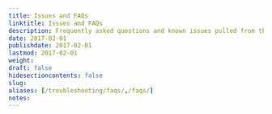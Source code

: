 ```yaml
---
title: Issues and FAQs
linktitle: Issues and FAQs
description: Frequently asked questions and known issues pulled from the Hugo Discuss forum.
date: 2017-02-01
publishdate: 2017-02-01
lastmod: 2017-02-01
weight:
draft: false
hidesectioncontents: false
slug:
aliases: [/troubleshooting/faqs/,/faqs/]
notes:
---
```


